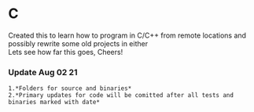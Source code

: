 # C

Created this to learn how to program in C/C++ from remote locations and possibly rewrite some old projects in either \
Lets see how far this goes, Cheers!

### Update Aug 02 21
    1.*Folders for source and binaries*
    2.*Primary updates for code will be comitted after all tests and binaries marked with date*

